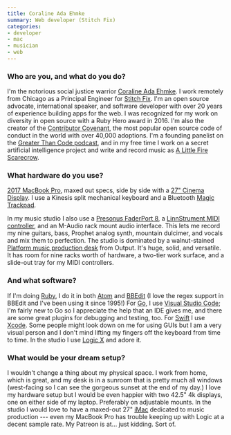 ```yaml
---
title: Coraline Ada Ehmke
summary: Web developer (Stitch Fix)
categories:
- developer
- mac
- musician
- web
---
```


### Who are you, and what do you do?

I'm the notorious social justice warrior [Coraline Ada Ehmke](https://twitter.com/CoralineAda "Coraline's Twitter account."). I work remotely from Chicago as a Principal Engineer for [Stitch Fix](https://www.stitchfix.com/ "A personalised online clothes store."). I'm an open source advocate, international speaker, and software developer with over 20 years of experience building apps for the web. I was recognized for my work on diversity in open source with a Ruby Hero award in 2016. I'm also the creator of the [Contributor Covenant](https://www.contributor-covenant.org/ "An open source code of conduct."), the most popular open source code of conduct in the world with over 40,000 adoptions. I'm a founding panelist on the [Greater Than Code podcast](https://www.greaterthancode.com/ "A podcast about tech and people."), and in my free time I work on a secret artificial intelligence project and write and record music as [A Little Fire Scarecrow](http://alittlefirescarecrow.com/ "Coraline's music project.").

### What hardware do you use?

[2017 MacBook Pro][macbook-pro], maxed out specs, side by side with a [27" Cinema Display][cinema-display]. I use a Kinesis split mechanical keyboard and a Bluetooth [Magic Trackpad][magic-trackpad].

In my music studio I also use a [Presonus FaderPort 8][faderport-8], a [LinnStrument MIDI controller][linnstrument], and an M-Audio rack mount audio interface. This lets me record my nine guitars, bass, Prophet analog synth, mountain dulcimer, and vocals and mix them to perfection. The studio is dominated by a walnut-stained [Platform music production desk][platform] from Output. It's huge, solid, and versatile. It has room for nine racks worth of hardware, a two-tier work surface, and a slide-out tray for my MIDI controllers.

### And what software?

If I'm doing [Ruby][], I do it in both [Atom][] and [BBEdit][] (I love the regex support in BBEdit and I've been using it since 1995!) For [Go][], I use [Visual Studio Code][visual-studio-code]; I'm fairly new to Go so I appreciate the help that an IDE gives me, and there are some great plugins for debugging and testing, too. For [Swift][swift.2] I use [Xcode][]. Some people might look down on me for using GUIs but I am a very visual person and I don't mind lifting my fingers off the keyboard from time to time. In the studio I use [Logic X][logic] and adore it.

### What would be your dream setup?

I wouldn't change a thing about my physical space. I work from home, which is great, and my desk is in a sunroom that is pretty much all windows (west-facing so I can see the gorgeous sunset at the end of my day.) I love my hardware setup but I would be even happier with two 42.5" 4k displays, one on either side of my laptop. Preferably on adjustable mounts. In the studio I would love to have a maxed-out 27" [iMac][] dedicated to music production --- even my MacBook Pro has trouble keeping up with Logic at a decent sample rate. My Patreon is at... just kidding. Sort of.

[imac]: https://www.apple.com/imac/ "An all-in-one computer."
[faderport-8]: https://presonus.com/products/FaderPort-8 "An eight-channel audio controller."
[macbook-pro]: https://www.apple.com/macbook-pro/ "A laptop."
[magic-trackpad]: https://www.apple.com/magictrackpad/ "A trackpad for desktop machines."
[cinema-display]: https://en.wikipedia.org/wiki/Apple_Cinema_Display "An LCD display."
[linnstrument]: http://www.rogerlinndesign.com/linnstrument.html "A unique MIDI controller."
[logic]: https://www.saleae.com/logic/ "A hardware debugger."
[ruby]: https://www.ruby-lang.org/en/ "An interpreted scripting language."
[go]: https://golang.org/ "A compiled programming language."
[swift.2]: https://swift.org/ "A compiled programming language."
[atom]: https://atom.io/ "A text editor based on web technology."
[visual-studio-code]: https://code.visualstudio.com/ "A development IDE."
[xcode]: https://en.wikipedia.org/wiki/Xcode "An IDE for Mac developers."
[bbedit]: http://www.barebones.com/products/bbedit/ "A text editor for the Mac."
[platform]: https://output.com/products/platform "A desk designed for musical equipment."
